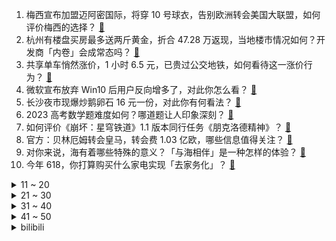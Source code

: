 1. 梅西宣布加盟迈阿密国际，将穿 10 号球衣，告别欧洲转会美国大联盟，如何评价梅西的选择？ [:link:](https://www.zhihu.com/question/605363198)
2. 杭州有楼盘买房最多送两斤黄金，折合 47.28 万返现，当地楼市情况如何？开发商「内卷」会成常态吗？ [:link:](https://www.zhihu.com/question/605337792)
3. 共享单车悄然涨价，1 小时 6.5 元，已贵过公交地铁，如何看待这一涨价行为？ [:link:](https://www.zhihu.com/question/605241957)
4. 微软宣布放弃 Win10 后用户反向增多了，对此你怎么看？ [:link:](https://www.zhihu.com/question/605027427)
5. 长沙夜市现爆炒鹅卵石 16 元一份，对此你有何看法？ [:link:](https://www.zhihu.com/question/604881315)
6. 2023 高考数学题难度如何？哪道题让人印象深刻？ [:link:](https://www.zhihu.com/question/605281198)
7. 如何评价《崩坏：星穹铁道》1.1 版本同行任务《朋克洛德精神》？ [:link:](https://www.zhihu.com/question/603250453)
8. 官方：贝林厄姆转会皇马，转会费 1.03 亿欧，哪些信息值得关注？ [:link:](https://www.zhihu.com/question/605361857)
9. 对你来说，海有着哪些特殊的意义？「与海相伴」是一种怎样的体验？ [:link:](https://www.zhihu.com/question/603818364)
10. 今年 618，你打算购买什么家电实现「去家务化」？ [:link:](https://www.zhihu.com/question/603689254)
<details>
<summary>11 ~ 20</summary>

11. 如何看待2023年6月8日A股市场？ [:link:](https://www.zhihu.com/question/605344839)
12. 夏天到了，有哪些自己在家就能做出的清爽夏日饮品？ [:link:](https://www.zhihu.com/question/604252334)
13. 多家国有大行 6 月 8 日起下调人民币存款利率，释放了什么信号？将带来哪些影响？ [:link:](https://www.zhihu.com/question/605298719)
14. 老板的一句话：“我要功劳，不要苦劳”，你怎么看？ [:link:](https://www.zhihu.com/question/599044001)
15. 农业农村部、体育总局发文，举办全国和美乡村篮球大赛「 村BA 」，哪些信息值得关注？ [:link:](https://www.zhihu.com/question/605304366)
16. 2023 年深圳刚需还买房吗? [:link:](https://www.zhihu.com/question/583020787)
17. 国企领导与异性牵手逛街被拍，公司账号火速注销，官方通报胡某勇已被免职，接受纪委核查，哪些信息值得关注？ [:link:](https://www.zhihu.com/question/605268126)
18. 如何看待 Apple Vision Pro 发布后，苹果股价不涨反跌？ [:link:](https://www.zhihu.com/question/604993519)
19. 很多员工，在工作上，刻意磨洋工，不肯尽全力，背后的原因有哪些？ [:link:](https://www.zhihu.com/question/591648254)
20. 随着 AI 技术的发展，人工智能是否会成为热门专业？未来想从事这方面工作该报考哪些专业？ [:link:](https://www.zhihu.com/question/604528407)
</details>
<details>
<summary>21 ~ 30</summary>

21. 多家美媒报道「美国务卿布林肯将在几周内访华」，外交部回应称「没有可以提供的消息」，哪些信息值得关注？ [:link:](https://www.zhihu.com/question/605254075)
22. 如何看待西安魏家凉皮下线美团外卖业务，你怎么看? [:link:](https://www.zhihu.com/question/604848307)
23. 贵州「村超」氛围火爆，现场近 5 万人观赛，韩乔生坐梯子上解说，如何看待这样的民间足球赛事？ [:link:](https://www.zhihu.com/question/605094646)
24. 《崩坏：星穹铁道》银狼实装，你抽到了吗?手感如何?有哪些配队推荐？ [:link:](https://www.zhihu.com/question/605266201)
25. 今年 618，你打算购买什么样的家电实现「去家务化」？ [:link:](https://www.zhihu.com/question/605152769)
26. 为什么家里的猫咪总是四脚朝天睡觉？ [:link:](https://www.zhihu.com/question/589921393)
27. 多大的小孩子适合玩平衡车？给孩子买平衡车好还是自行车好呢？ [:link:](https://www.zhihu.com/question/442338394)
28. 大学生日常学习可以用 iPad 替代游戏本吗？ [:link:](https://www.zhihu.com/question/603807393)
29. 如何判断一部漫画是不是"好"作品？ [:link:](https://www.zhihu.com/question/498032339)
30. 如何评价 2023 年高考天津卷作文题「使命与担当」？ [:link:](https://www.zhihu.com/question/605232996)
</details>
<details>
<summary>31 ~ 40</summary>

31. 人生中拿到一副烂牌被自己打好了是种怎样的体验？ [:link:](https://www.zhihu.com/question/42041029)
32. 对于正在装修人群来说，有哪些家电适合趁着 618 购入？ [:link:](https://www.zhihu.com/question/605154937)
33. 如何提升四岁孩子的数学逻辑思维能力？ [:link:](https://www.zhihu.com/question/602315131)
34. 如何看待 Apple Vision Pro 续航仅 2 小时，能否满足用户需求？ [:link:](https://www.zhihu.com/question/604993453)
35. 我国科研人员发现宇宙中最古老恒星遗迹，这一发现对探索宇宙演化历史有何种意义？ [:link:](https://www.zhihu.com/question/605338539)
36. 如何在字数够的前提下写出高考 0 分作文？ [:link:](https://www.zhihu.com/question/605300883)
37. 金融行业降薪潮已至，有券商部分员工下调幅度为 6000 元至 1 万元不等。此举意味着什么？ [:link:](https://www.zhihu.com/question/605232027)
38. 盛夏出游，有哪些实用的便携电器可以实现「出行自由」？ [:link:](https://www.zhihu.com/question/603623784)
39. 苹果发布 tvOS 17，支持 Apple TV 用户 FaceTime 视频通话，哪些更新值得关注？ [:link:](https://www.zhihu.com/question/605311833)
40. 今年前 5 个月我国进出口总值 16.77 万亿元，同比增 4.7%，这一数据说明了什么？ [:link:](https://www.zhihu.com/question/605246163)
</details>
<details>
<summary>41 ~ 50</summary>

41. 《重返未来：1999》的首月流水能达到多少？后期运营方面又能稳定在二游的什么位置？ [:link:](https://www.zhihu.com/question/604036329)
42. 如果你穿进了乙女游戏，你会怎么办？ [:link:](https://www.zhihu.com/question/511876153)
43. 男朋友因为我要继续上学要分手，该继续吗？ [:link:](https://www.zhihu.com/question/604586405)
44. 今年立法工作计划公布，专家称「今年不会推进个税改革及房地产税改革」，税收改革一般受哪些因素影响？ [:link:](https://www.zhihu.com/question/605361770)
45. 猫长大后眼睛颜色为什么会改变？ [:link:](https://www.zhihu.com/question/580259606)
46. 公路车是在实体店买还是网上买合适？ [:link:](https://www.zhihu.com/question/598393442)
47. 地球被潮汐锁定了生命还会在太阳照射下生存吗？能量越多植物是不是就越繁荣？ [:link:](https://www.zhihu.com/question/605081743)
48. 月子期间洗澡，应该注意哪些问题？ [:link:](https://www.zhihu.com/question/543909140)
49. Apple发布了AppleVisionPro，值得买吗？AppleVisionPro会替代手机吗？ [:link:](https://www.zhihu.com/question/605061233)
50. 如何用一句话证明你是物理系的？ [:link:](https://www.zhihu.com/question/380276452)
</details><details>
<summary>bilibili</summary>

</details>